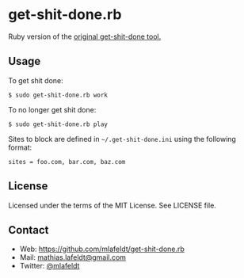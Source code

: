 get-shit-done.rb
================

Ruby version of the [original get-shit-done tool.](https://github.com/leftnode/get-shit-done)


Usage
-----

To get shit done:

    $ sudo get-shit-done.rb work

To no longer get shit done:

    $ sudo get-shit-done.rb play

Sites to block are defined in `~/.get-shit-done.ini` using the following format:

    sites = foo.com, bar.com, baz.com


License
-------

Licensed under the terms of the MIT License. See LICENSE file.


Contact
-------

* Web: <https://github.com/mlafeldt/get-shit-done.rb>
* Mail: <mathias.lafeldt@gmail.com>
* Twitter: [@mlafeldt](https://twitter.com/mlafeldt)
